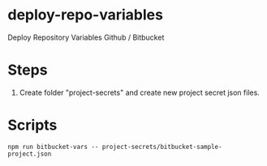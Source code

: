 # deploy-repo-variables
Deploy Repository Variables Github / Bitbucket

# Steps

1. Create folder "project-secrets" and create new project secret json files.

# Scripts

`npm run bitbucket-vars -- project-secrets/bitbucket-sample-project.json`
